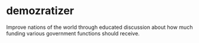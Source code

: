 demozratizer
============

Improve nations of the world through educated discussion about how much funding various government functions should receive.
